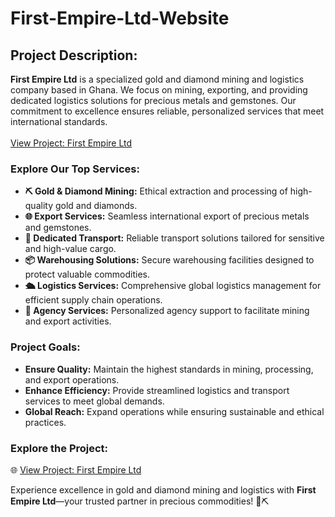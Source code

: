 # First-Empire-Ltd-Website
## Project Description:  

**First Empire Ltd** is a specialized gold and diamond mining and logistics company based in Ghana. We focus on mining, exporting, and providing dedicated logistics solutions for precious metals and gemstones. Our commitment to excellence ensures reliable, personalized services that meet international standards.  
<br>[View Project: First Empire Ltd](https://firstempireltd.com)  <br>
### Explore Our Top Services:  
- **⛏️ Gold & Diamond Mining:** Ethical extraction and processing of high-quality gold and diamonds.  
- **🌐 Export Services:** Seamless international export of precious metals and gemstones.  
- **🚚 Dedicated Transport:** Reliable transport solutions tailored for sensitive and high-value cargo.  
- **📦 Warehousing Solutions:** Secure warehousing facilities designed to protect valuable commodities.  
- **🛳️ Logistics Services:** Comprehensive global logistics management for efficient supply chain operations.  
- **🤝 Agency Services:** Personalized agency support to facilitate mining and export activities.  

### Project Goals:  
- **Ensure Quality:** Maintain the highest standards in mining, processing, and export operations.  
- **Enhance Efficiency:** Provide streamlined logistics and transport services to meet global demands.  
- **Global Reach:** Expand operations while ensuring sustainable and ethical practices.  

### Explore the Project:  
🌐 [View Project: First Empire Ltd](https://firstempireltd.com)  

Experience excellence in gold and diamond mining and logistics with **First Empire Ltd**—your trusted partner in precious commodities! 💎⛏️
